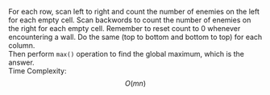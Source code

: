For each row, scan left to right and count the number of enemies on the left for each empty cell. Scan backwords to count the number of enemies on the right for each empty cell. Remember to reset count to 0 whenever encountering a wall.
Do the same (top to bottom and bottom to top) for each column.  
Then perform `max()` operation to find the global maximum, which is the answer.  
Time Complexity: $$O(mn)$$
